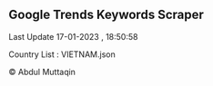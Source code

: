 

## Google Trends Keywords Scraper 
 
Last Update 17-01-2023 , 18:50:58

Country List :
VIETNAM.json



© Abdul Muttaqin 
